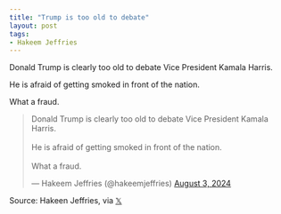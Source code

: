 ```yaml
---
title: "Trump is too old to debate"
layout: post
tags:
- Hakeem Jeffries
---
```


Donald Trump is clearly too old to debate Vice President Kamala Harris.

He is afraid of getting smoked in front of the nation.

What a fraud.

<blockquote class="twitter-tweet"><p lang="en" dir="ltr">Donald Trump is clearly too old to debate Vice President Kamala Harris.<br><br>He is afraid of getting smoked in front of the nation. <br><br>What a fraud.</p>&mdash; Hakeem Jeffries (@hakeemjeffries) <a href="https://twitter.com/hakeemjeffries/status/1819771511554662466?ref_src=twsrc%5Etfw">August 3, 2024</a></blockquote> <script async src="https://platform.twitter.com/widgets.js" charset="utf-8"></script>


Source: Hakeen Jeffries, via [𝕏](https://x.com)
